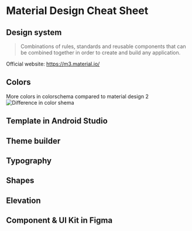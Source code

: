 # Material Design Cheat Sheet


## Design system
> Combinations of rules, standards and reusable components that can be combined together in order to create and build any application.

Official website: https://m3.material.io/

## Colors

More colors in colorschema compared to material design 2
![Difference in color shema](https://developer.android.com/static/images/jetpack/compose/migration-color-update.png)

## Template in Android Studio

## Theme builder

## Typography

## Shapes

## Elevation

## Component & UI Kit in Figma